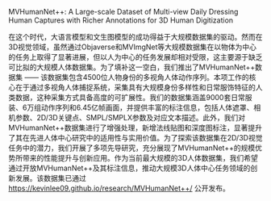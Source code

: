 MVHumanNet++: A Large-scale Dataset of Multi-view Daily Dressing Human Captures with Richer Annotations for 3D Human Digitization 

在这个时代，大语言模型和文生图模型的成功得益于大规模数据集的驱动。然而在3D视觉领域，虽然通过Objaverse和MVImgNet等大规模数据集在以物体为中心的任务上取得了显著进展，但以人为中心的任务发展却相对受限，这主要源于缺乏可比拟的大规模人体数据集。为了填补这一空白，我们推出了MVHumanNet++数据集 —— 该数据集包含4500位人物身份的多视角人体动作序列。本项工作的核心在于通过多视角人体捕捉系统，采集具有大规模身份多样性和日常服饰特征的人类数据，这种采集方式具备高度的可扩展性。我们的数据集涵盖9000套日常服装、6万组动作序列和6.45亿帧画面，并提供丰富的标注信息，包括人体遮罩、相机参数、2D/3D关键点、SMPL/SMPLX参数及对应文本描述。此外，我们对MVHumanNet++数据集进行了增强处理，新增法线贴图和深度图标注，显著提升了其在先进人体中心研究中的适用性与实用价值。为了探索该数据集在2D/3D视觉任务中的潜力，我们开展了多项先导研究，充分展现了MVHumanNet++的规模优势所带来的性能提升与创新应用。作为当前最大规模的3D人体数据集，我们希望通过开放MVHumanNet++及其标注信息，推动大规模3D人体中心任务领域的创新发展。该数据集已通过<https://kevinlee09.github.io/research/MVHumanNet++/> 公开发布。

